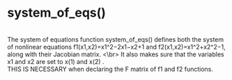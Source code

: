 # system_of_eqs()
<br>The system of equations function system_of_eqs() defines both the system of nonlinear equations f1​(x1​,x2​)=x1^2​−2x1​−x2​+1 and f2​(x1​,x2​)=x1^2​+x2^2​−1, along with their Jacobian matrix. <\br>
It also makes sure that the variables x1 and x2 are set to x(1) and x(2) . <br>
THIS IS NECESSARY when declaring the F matrix of f1 and f2 functions.     
